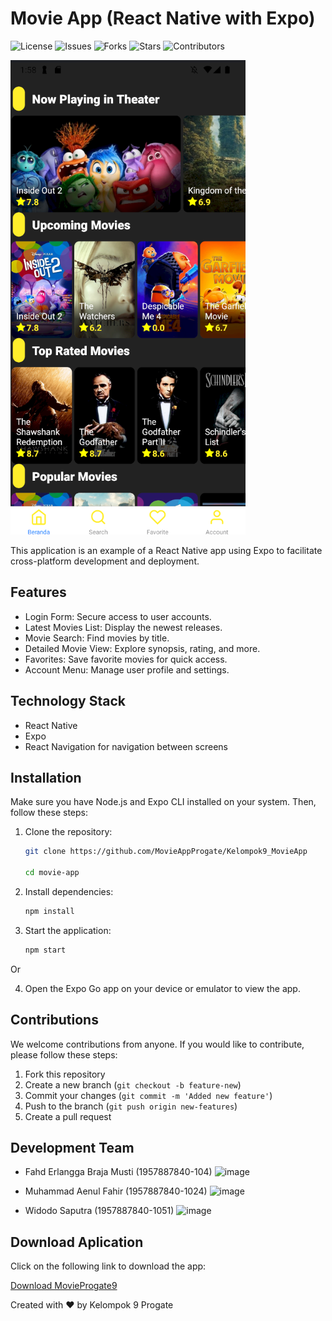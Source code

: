 # Movie App (React Native with Expo)

![License](https://img.shields.io/github/license/MovieAppProgate/Kelompok9_MovieApp)
![Issues](https://img.shields.io/github/issues/MovieAppProgate/Kelompok9_MovieApp)
![Forks](https://img.shields.io/github/forks/MovieAppProgate/Kelompok9_MovieApp)
![Stars](https://img.shields.io/github/stars/MovieAppProgate/Kelompok9_MovieApp)
![Contributors](https://img.shields.io/github/contributors/MovieAppProgate/Kelompok9_MovieApp)

![Preview](./assets/preview.png)

This application is an example of a React Native app using Expo to facilitate cross-platform development and deployment.

## Features

- Login Form: Secure access to user accounts.
- Latest Movies List: Display the newest releases.
- Movie Search: Find movies by title.
- Detailed Movie View: Explore synopsis, rating, and more.
- Favorites: Save favorite movies for quick access.
- Account Menu: Manage user profile and settings.

## Technology Stack

- React Native
- Expo
- React Navigation for navigation between screens

## Installation

Make sure you have Node.js and Expo CLI installed on your system. Then, follow these steps:

1. Clone the repository:

   ```bash
   git clone https://github.com/MovieAppProgate/Kelompok9_MovieApp
   
   cd movie-app

2. Install dependencies:
   ```bash
   npm install
   
4. Start the application:
   ```bash
   npm start
   
 Or
   
4. Open the Expo Go app on your device or emulator to view the app.

## Contributions

We welcome contributions from anyone. If you would like to contribute, please follow these steps:

1. Fork this repository
2. Create a new branch (`git checkout -b feature-new`)
3. Commit your changes (`git commit -m 'Added new feature'`)
4. Push to the branch (`git push origin new-features`)
5. Create a pull request

## Development Team

- Fahd Erlangga Braja Musti (1957887840-104)
![image](https://github.com/MovieAppProgate/Kelompok9_MovieApp/assets/93859291/09f55094-0ba3-48e0-82d3-93f8361a20d7)

- Muhammad Aenul Fahir (1957887840-1024)
![image](https://github.com/MovieAppProgate/Kelompok9_MovieApp/assets/93859291/07008e4b-ba8c-4693-8f57-98e73a65354a)

- Widodo Saputra (1957887840-1051)
![image](https://github.com/MovieAppProgate/Kelompok9_MovieApp/assets/93859291/32bce969-bdd4-460a-a7a7-9af6f796bc8c)


## Download Aplication
   Click on the following link to download the app:
   
   [Download MovieProgate9](https://s.id/MovieProgate9)

Created with ❤️ by Kelompok 9 Progate
   
   

   
